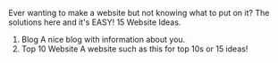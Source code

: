 
Ever wanting to make a website but not knowing what to put on it?
The solutions here and it's EASY!
15 Website Ideas.
1. Blog
A nice blog with information about you.
2. Top 10 Website
A website such as this for top 10s or 15 ideas!
